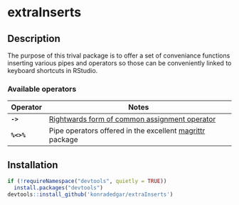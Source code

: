 extraInserts
================

Description
-----------

The purpose of this trival package is to offer a set of conveniance functions inserting various pipes and operators so those can be conveniently linked to keyboard shortcuts in RStudio.

### Available operators

| Operator   | Notes                                                                                                                                |
|------------|--------------------------------------------------------------------------------------------------------------------------------------|
| **`->`**   | [Rightwards form of common assignment operator](https://stat.ethz.ch/R-manual/R-devel/library/base/html/assignOps.html)              |
| **`%<>%`** | Pipe operators offered in the excellent [magrittr](https://cran.r-project.org/web/packages/magrittr/vignettes/magrittr.html) package |

Installation
------------

``` r
if (!requireNamespace("devtools", quietly = TRUE))
  install.packages("devtools")
devtools::install_github('konradedgar/extraInserts')
```
